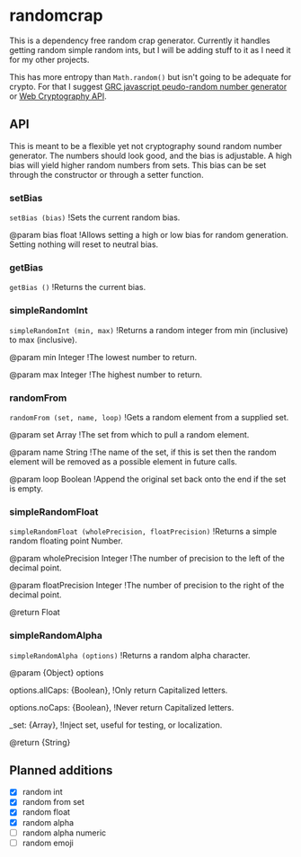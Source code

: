 # randomcrap

This is a dependency free random crap generator. Currently it handles getting random simple random ints, but I will be adding stuff to it as I need it for my other projects.

This has more entropy than ```Math.random()``` but isn't going to be adequate for crypto. For that I suggest [GRC javascript peudo-random number generator](https://www.grc.com/otg/uheprng.htm) or [Web Cryptography API](https://developer.mozilla.org/en-US/docs/Web/API/RandomSource/getRandomValues).

## API

This is meant to be a flexible yet not cryptography sound random number generator. The numbers should look good, and the bias is adjustable. A high bias will yield higher random numbers from sets. This bias can be set through the constructor or through a setter function.

### setBias

```setBias (bias)```
!Sets the current random bias.

@param bias float
!Allows setting a high or low bias for random generation. Setting nothing will reset to neutral bias.

### getBias
```getBias ()```
!Returns the current bias.

### simpleRandomInt

```simpleRandomInt (min, max)```
!Returns a random integer from min (inclusive) to max (inclusive).

@param min Integer
!The lowest number to return.

@param max Integer
!The highest number to return.

### randomFrom

```randomFrom (set, name, loop)```
!Gets a random element from a supplied set.

@param set Array
!The set from which to pull a random element.

@param name String
!The name of the set, if this is set then the random element will be removed as a possible element in future calls.

@param loop Boolean
!Append the original set back onto the end if the set is empty.

### simpleRandomFloat
```simpleRandomFloat (wholePrecision, floatPrecision)```
!Returns a simple random floating point Number.

@param wholePrecision Integer
!The number of precision to the left of the decimal point.

@param floatPrecision Integer
!The number of precision to the right of the decimal point.

@return Float

### simpleRandomAlpha

```simpleRandomAlpha (options)```
!Returns a random alpha character.

@param {Object} options

options.allCaps: {Boolean},
!Only return Capitalized letters.

options.noCaps: {Boolean},
!Never return Capitalized letters.

_set: {Array},
!Inject set, useful for testing, or localization.

@return {String}

## Planned additions
- [x] random int
- [x] random from set
- [x] random float
- [x] random alpha
- [ ] random alpha numeric
- [ ] random emoji

